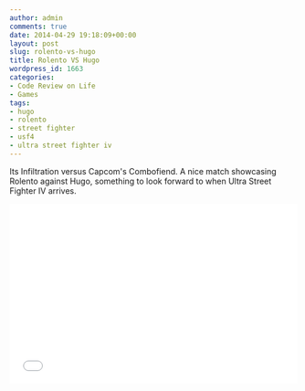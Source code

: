 ```yaml
---
author: admin
comments: true
date: 2014-04-29 19:18:09+00:00
layout: post
slug: rolento-vs-hugo
title: Rolento VS Hugo
wordpress_id: 1663
categories:
- Code Review on Life
- Games
tags:
- hugo
- rolento
- street fighter
- usf4
- ultra street fighter iv
---
```


Its Infiltration versus Capcom's Combofiend. A nice match showcasing Rolento against Hugo, something to look forward to when Ultra Street Fighter IV arrives.

<iframe width="100%" height="315" src="//www.youtube.com/embed/hcPsoO3JONA" frameborder="0" allowfullscreen></iframe>
